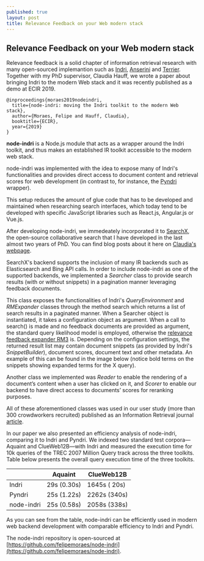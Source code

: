 ```yaml
---
published: true
layout: post
title: Relevance Feedback on your Web modern stack
---
```

## Relevance Feedback on your Web modern stack

Relevance feedback is a solid chapter of information retrieval research with many open-sourced implemantion such as [Indri](https://www.lemurproject.org/indri.php), [Anserini](https://github.com/castorini/Anserini) and [Terrier](http://terrier.org/). Together with my PhD supervisor, Claudia Hauff, we wrote a paper about bringing Indri to the modern Web stack and it was recently published as a demo at ECIR 2019. 

````
@inproceedings{moraes2019nodeindri,
  title={node-indri: moving the Indri toolkit to the modern Web stack},
  author={Moraes, Felipe and Hauff, Claudia},
  booktitle={ECIR},
  year={2019}
}
````

**node-indri** is a Node.js module that acts as a wrapper around the Indri toolkit, and thus makes an established IR toolkit accessible to the modern web stack. 

node-indri was implemented with the idea to expose many of Indri's functionalities and provides direct access to document content and retrieval scores for web development (in contrast to, for instance, the [Pyndri](https://github.com/cvangysel/pyndri) wrapper). 

This setup reduces the amount of glue code that has to be developed and maintained when researching search interfaces, which today tend to be developed with specific JavaScript libraries such as React.js, Angular.js or Vue.js.


After developing node-indri, we immedeately incorporated it to [SearchX](http://felipemoraes.github.io/searchx), the open-source collaborative search that I have developed in the last almost two years of PhD. You can find blog posts about it here on [Claudia's webpage](https://chauff.github.io/2018-07-21-collaborative-search/).

SearchX's backend supports the inclusion of many IR backends such as Elasticsearch and Bing API calls. In order to include node-indri as one of the supported backends, we implemented a
_Searcher_ class to provide search results (with or without snippets) in a pagination
manner leveraging feedback documents. 

This class exposes the functionalities of Indri's _QueryEnvironment_ and _RMExpander_ classes through the method search which returns a list of search results in a paginated manner. When a Searcher object is instantiated, it takes a configuration object as argument. When a call to search() is made and no feedback documents are provided as argument, the standard query likelihood model is employed, otherwise the [relevance feedback expander RM3](https://dl.acm.org/citation.cfm?id=383972) is. Depending on the configuration settings, the returned result list may contain document snippets (as provided by Indri's _SnippetBuilder_), document scores, document text and other metadata. An example of this can be found in the image below (notice bold terms on the snippets showing expanded terms for the X query).


Another class we implemented was _Reader_ to enable the rendering of a document’s content when a user has clicked on it, and _Scorer_ to enable our backend to have direct access to documents’ scores for reranking purposes. 

All of these aforementioned classes was used in our user study (more than 300 crowdworkers recruited) published as an Information Retrieval journal [article](https://link.springer.com/article/10.1007/s10791-018-09350-9). 

In our paper we also presented an efficiency analysis of node-indri, comparing it to Indri and Pyndri. We indexed two standard test corpora—Aquaint and ClueWeb12B—with Indri and measured the execution time for 10k queries of the TREC 2007 Million Query track across the three toolkits. Table below presents the overall query execution time of the three toolkits. 

|            | Aquaint     | ClueWeb12B   |
| --------------- | ---------------- | ----------------- |
| Indri      | 29s (0.30s) | 1645s ( 20s) |
| Pyndri     | 25s (1.22s) | 2262s (340s) |
| node-indri | 25s (0.58s) | 2058s (338s) |



As you can see from the table, node-indri can  be  efficiently  used  in  modern  web  backend  development with comparable efficiency to Indri and Pyndri. 

The node-indri repository is open-sourced at [https://github.com/felipemoraes/node-indri](https://github.com/felipemoraes/node-indri).
